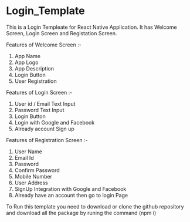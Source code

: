 # Login_Template

This is a Login Templeate for React Native Application.
It has Welcome Screen, Login Screen and Registation Screen.

Features of Welcome Screen :- 
1. App Name
2. App Logo
3. App Description
4. Login Button
5. User Registration

Features of Login Screen :- 
1. User id / Email Text Input 
2. Password Text  Input 
3. Login Button 
4. Login with Google and Facebook 
5. Already account Sign up 

Features of Registration Screen :- 
1. User Name
2. Email Id
3. Password
4. Confirm Password
5. Mobile Number
6. User Address
7. SignUp Integration with Google and Facebook
8. Already have an account then go to login Page

To Run this template you need to download or clone the github repository and download all the package by runing the command (npm i)
